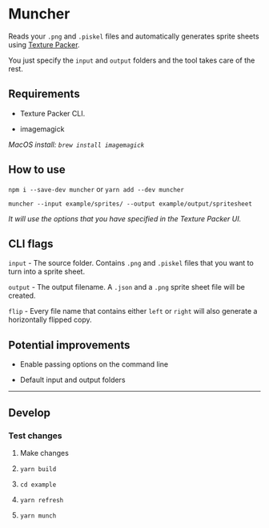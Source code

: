 # Muncher

Reads your `.png` and `.piskel` files and automatically generates sprite sheets using [Texture Packer](https://www.codeandweb.com/texturepacker).

You just specify the `input` and `output` folders and the tool takes care of the rest.

## Requirements

 - Texture Packer CLI.

 - imagemagick

_MacOS install: `brew install imagemagick`_

## How to use

`npm i --save-dev muncher` or `yarn add --dev muncher`

`muncher --input example/sprites/ --output example/output/spritesheet`

_It will use the options that you have specified in the Texture Packer UI._

## CLI flags

`input` - The source folder. Contains `.png` and `.piskel` files that you want to turn into a sprite sheet.

`output` - The output filename. A `.json` and a `.png` sprite sheet file will be created.

`flip` - Every file name that contains either `left` or `right` will also generate a horizontally flipped copy.

## Potential improvements

 - Enable passing options on the command line

 - Default input and output folders
 
---

## Develop

### Test changes

1. Make changes

1. `yarn build`

2. `cd example`

3. `yarn refresh`

4. `yarn munch`
